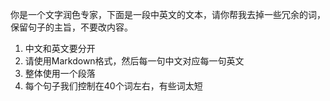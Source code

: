
你是一个文字润色专家，下面是一段中英文的文本，请你帮我去掉一些冗余的词，保留句子的主旨，不要改内容。
1. 中文和英文要分开
2. 请使用Markdown格式，然后每一句中文对应每一句英文
3. 整体使用一个段落
4. 每个句子我们控制在40个词左右，有些词太短